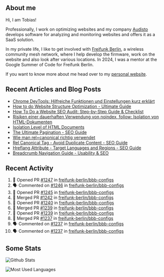 ## About me

Hi, I am Tobias!

Professionally, I work on optimizing websites and my company [Audisto](https://audisto.com/) develops software for analyzing and monitoring websites and offers it as a SaaS solution.

In my private life, I like to get involved with [Freifunk Berlin](https://berlin.freifunk.net/en/), a wireless community mesh network, where I help develop the firmware, work on the website and also look after various locations. In 2024, I was a mentor at the Google Summer of Code for Freifunk Berlin.

If you want to know more about me head over to my [personal website](https://www.tobias-schwarz.com/en/).

## Recent Articles and Blog Posts

* [Chrome DevTools: Hilfreiche Funktionen und Einstellungen kurz erklärt](https://www.afs-akademie.org/magazin/chrome-devtools/)
* [How to do Website Structure Optimization - Ultimate Guide](https://audisto.com/guides/structure-optimization/)
* [How To Do a Website SEO Audit: Step-by-Step Guide & Checklist](https://audisto.com/guides/website-audit/)
* [Risiken einer dauerhaften Verwendung von noindex, follow: Isolation von HTML-Dokumenten](https://www.websiteboosting.com/magazin/55/risiken-einer-dauerhaften-verwendung-von-noindex-follow-isolation-von-html-dokumenten.html)
* [Isolation Level of HTML Documents](https://audisto.com/help/crawler/features/isolation/)
* [The Ultimate Pagination - SEO Guide](https://audisto.com/guides/pagination/)
* [Wie man rel=canonical richtig verwendet](https://www.websiteboosting.com/magazin/35/wie-man-relcanonical-richtig-einsetzt.html)
* [Rel Canonical Tag - Avoid Duplicate Content - SEO Guide](https://audisto.com/guides/canonical/)
* [Hreflang Attribute - Target Languages and Regions - SEO Guide](https://audisto.com/guides/hreflang/)
* [Breadcrumb Navigation Guide - Usability & SEO](https://audisto.com/guides/breadcrumb/)

## Recent Activity

<!--START_SECTION:activity-->
1. 💪 Opened PR [#1247](https://github.com/freifunk-berlin/bbb-configs/pull/1247) in [freifunk-berlin/bbb-configs](https://github.com/freifunk-berlin/bbb-configs)
2. 🗣 Commented on [#1246](https://github.com/freifunk-berlin/bbb-configs/pull/1246#issuecomment-2888339302) in [freifunk-berlin/bbb-configs](https://github.com/freifunk-berlin/bbb-configs)
3. 💪 Opened PR [#1245](https://github.com/freifunk-berlin/bbb-configs/pull/1245) in [freifunk-berlin/bbb-configs](https://github.com/freifunk-berlin/bbb-configs)
4. 🎉 Merged PR [#1242](https://github.com/freifunk-berlin/bbb-configs/pull/1242) in [freifunk-berlin/bbb-configs](https://github.com/freifunk-berlin/bbb-configs)
5. 💪 Opened PR [#1240](https://github.com/freifunk-berlin/bbb-configs/pull/1240) in [freifunk-berlin/bbb-configs](https://github.com/freifunk-berlin/bbb-configs)
6. 🎉 Merged PR [#1239](https://github.com/freifunk-berlin/bbb-configs/pull/1239) in [freifunk-berlin/bbb-configs](https://github.com/freifunk-berlin/bbb-configs)
7. 💪 Opened PR [#1239](https://github.com/freifunk-berlin/bbb-configs/pull/1239) in [freifunk-berlin/bbb-configs](https://github.com/freifunk-berlin/bbb-configs)
8. 🎉 Merged PR [#1237](https://github.com/freifunk-berlin/bbb-configs/pull/1237) in [freifunk-berlin/bbb-configs](https://github.com/freifunk-berlin/bbb-configs)
9. 🗣 Commented on [#1237](https://github.com/freifunk-berlin/bbb-configs/pull/1237#issuecomment-2854376277) in [freifunk-berlin/bbb-configs](https://github.com/freifunk-berlin/bbb-configs)
10. 🗣 Commented on [#1237](https://github.com/freifunk-berlin/bbb-configs/pull/1237#issuecomment-2854204809) in [freifunk-berlin/bbb-configs](https://github.com/freifunk-berlin/bbb-configs)
<!--END_SECTION:activity-->

## Some Stats

![Github Stats](https://github-readme-stats.vercel.app/api?username=noki&rank_icon=github&theme=transparent&card_width=450)

![Most Used Languages](https://github-readme-stats.vercel.app/api/top-langs?username=noki&layout=compact&langs_count=8&theme=transparent&card_width=450)
